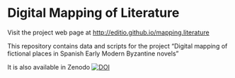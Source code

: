 # Digital Mapping of Literature

Visit the project web page at [<http://editio.github.io/mapping.literature>](http://editio.github.io/mapping.literature)

This repository contains data and scripts for the project “Digital mapping of fictional places in Spanish Early Modern Byzantine novels”

It is also available in Zenodo [![DOI](https://zenodo.org/badge/DOI/10.5281/zenodo.1919007.svg)](https://doi.org/10.5281/zenodo.1919007)